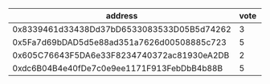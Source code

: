 address|vote|timestamp|signature
---|---|---|---
0x8339461d33438Dd37bD6533083533D05B5d74262|3|1615902638|0x67e0d7c551e8b262aead80d5c16d693e320171ef3c8de280cd7c041bc45f9d3812300b690028dd95f88ef9fbee7223a0cdd1c285a6858b0f17ac33f8fdac2b1a1b
0x5Fa7d69bDAD5d5e88ad351a7626d00508885c723|5|1615904735|0x0517b406550b7f8b6596ff2e7c44abb119d9777f238d048bb88f601ce3341d6364e25d80e363eb2f99fdcacce226006cf357362f0c3361b615cc502e9dd51e711c
0x605C76643F5DA6e33F8234740372ac81930eA2DB|2|1615905966|0x501b4abf318962f629dbe696b1027c5e74bb792ab8322397ae1af5ca809da2df1f4e625a0e51206f86c06da9d43764e0b4edcdbe7d39aa8e8d9079bf3d1cd02b1b
0xdc6B04B4e40fDe7c0e9ee1171F913FebDbB4b88B|5|1615907424|0x84d719d574b408e1269d82bb6b0f94510abaf4f3dd4d3c21ac54c9f7509d756a32723e187ec2fa661872c2d307ed9b09e288650d2487a5b90ade84939f5803751b